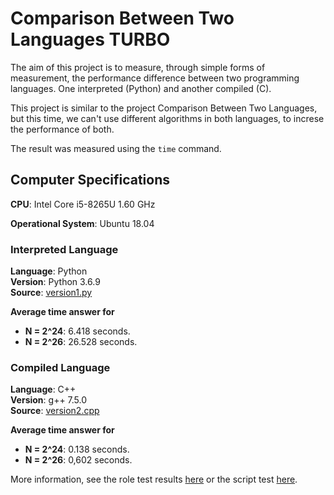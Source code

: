 # Comparison Between Two Languages TURBO

The aim of this project is to measure, through simple forms of measurement, the performance difference between two programming languages. One interpreted (Python) and another compiled (C).

This project is similar to the project Comparison Between Two Languages, but this time, we can't use different algorithms in both languages, to increse the performance of both.

The result was measured using the `time` command.

## Computer Specifications

**CPU**: Intel Core i5-8265U 1.60 GHz

**Operational System**: Ubuntu 18.04

### Interpreted Language

**Language**: Python  
**Version**: Python 3.6.9  
**Source**: [version1.py](version1.py)

**Average time answer for**
- **N = 2^24**: 6.418 seconds.
- **N = 2^26**: 26.528 seconds.

### Compiled Language

**Language**: C++  
**Version**: g++ 7.5.0  
**Source**: [version2.cpp](version2.cpp)

**Average time answer for**
- **N = 2^24**: 0.138 seconds.
- **N = 2^26**: 0,602 seconds.

More information, see the role test results [here](test_result) or the script test [here](test.sh).